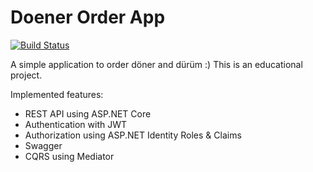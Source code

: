 # Doener Order App

[![Build Status](https://travis-ci.com/Isitar/Isitar.DoenerOrder.svg?branch=master)](https://travis-ci.com/Isitar/Isitar.DoenerOrder)
 
 A simple application to order döner and dürüm :)
 This is an educational project.
 
 Implemented features:
  - REST API using ASP.NET Core
  - Authentication with JWT
  - Authorization using ASP.NET Identity Roles & Claims
  - Swagger
  - CQRS using Mediator   